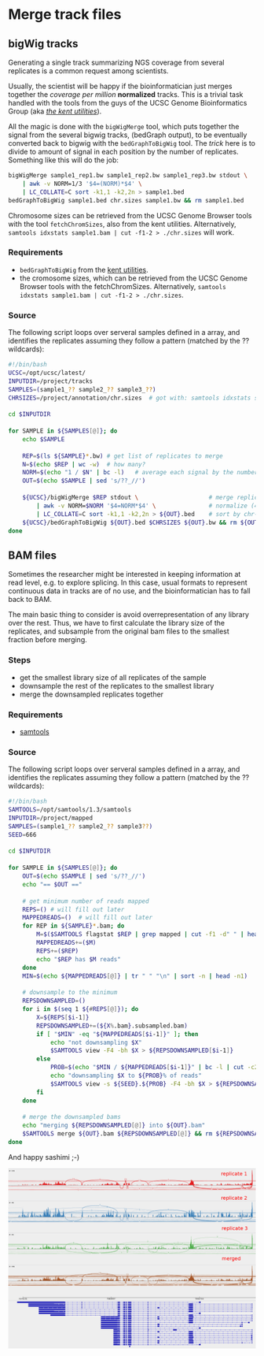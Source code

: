 # Merge track files

## bigWig tracks

Generating a single track summarizing NGS coverage from several replicates is a common request among scientists.

Usually, the scientist will be happy if the bioinformatician just merges together the *coverage per million* **normalized** tracks. This is a trivial task handled with the tools from the guys of the UCSC Genome Bioinformatics Group (aka [*the kent utilities*](https://genome.ucsc.edu/util.html)).

All the magic is done with the `bigWigMerge` tool, which puts together the signal from the several bigwig tracks, (bedGraph output), to be eventually converted back to bigwig with the `bedGraphToBigWig` tool. The *trick* here is to divide to amount of signal in each position by the number of replicates. Something like this will do the job:

```bash
bigWigMerge sample1_rep1.bw sample1_rep2.bw sample1_rep3.bw stdout \
    | awk -v NORM=1/3 '$4=(NORM)*$4' \
    | LC_COLLATE=C sort -k1,1 -k2,2n > sample1.bed
bedGraphToBigWig sample1.bed chr.sizes sample1.bw && rm sample1.bed
```

Chromosome sizes can be retrieved from the UCSC Genome Browser tools with the tool `fetchChromSizes`, also from the kent utilities. Alternatively, `samtools idxstats sample1.bam | cut -f1-2 > ./chr.sizes` will work.

### Requirements

* `bedGraphToBigWig` from the [kent utilities](https://genome.ucsc.edu/util.html).
* the cromosome sizes, which can be retrieved from the UCSC Genome Browser tools with the fetchChromSizes. Alternatively, `samtools idxstats sample1.bam | cut -f1-2 > ./chr.sizes`.

### Source

The following script loops over serveral samples defined in a array, and identifies the replicates assuming they follow a pattern (matched by the ?? wildcards):

```bash
#!/bin/bash
UCSC=/opt/ucsc/latest/
INPUTDIR=/project/tracks
SAMPLES=(sample1_?? sample2_?? sample3_??)
CHRSIZES=/project/annotation/chr.sizes  # got with: samtools idxstats sample1.bam | cut -f1-2 > ./chr.sizes

cd $INPUTDIR

for SAMPLE in ${SAMPLES[@]}; do
    echo $SAMPLE

    REP=$(ls ${SAMPLE}*.bw) # get list of replicates to merge
    N=$(echo $REP | wc -w)  # how many?
    NORM=$(echo "1 / $N" | bc -l)   # average each signal by the number of replicates
    OUT=$(echo $SAMPLE | sed 's/??_//')

    ${UCSC}/bigWigMerge $REP stdout \                    # merge replicates and output to stdout
        | awk -v NORM=$NORM '$4=NORM*$4' \               # normalize (4th field contains the coverage)
        | LC_COLLATE=C sort -k1,1 -k2,2n > ${OUT}.bed    # sort by chr-pos
    ${UCSC}/bedGraphToBigWig ${OUT}.bed $CHRSIZES ${OUT}.bw && rm ${OUT}.bed
done
```

## BAM files

Sometimes the researcher might be interested in keeping information at read level, e.g. to explore splicing. In this case, usual formats to represent continuous data in tracks are of no use, and the bioinformatician has to fall back to BAM.

The main basic thing to consider is avoid overrepresentation of any library over the rest. Thus, we have to first calculate the library size of the replicates, and subsample from the original bam files to the smallest fraction before merging.

### Steps

* get the smallest library size of all replicates of the sample
* downsample the rest of the replicates to the smallest library
* merge the downsampled replicates together

### Requirements

* [samtools](http://www.htslib.org/)

### Source

The following script loops over serveral samples defined in a array, and identifies the replicates assuming they follow a pattern (matched by the ?? wildcards):

```bash
#!/bin/bash
SAMTOOLS=/opt/samtools/1.3/samtools
INPUTDIR=/project/mapped
SAMPLES=(sample1_?? sample2_?? sample3??)
SEED=666

cd $INPUTDIR

for SAMPLE in ${SAMPLES[@]}; do
    OUT=$(echo $SAMPLE | sed 's/??_//')
    echo "== $OUT =="

    # get minimum number of reads mapped
    REPS=() # will fill out later
    MAPPEDREADS=()  # will fill out later
    for REP in ${SAMPLE}*.bam; do
        M=$($SAMTOOLS flagstat $REP | grep mapped | cut -f1 -d" " | head -n1)
        MAPPEDREADS+=($M)
        REPS+=($REP)
        echo "$REP has $M reads"
    done
    MIN=$(echo ${MAPPEDREADS[@]} | tr " " "\n" | sort -n | head -n1)

    # downsample to the minimum
    REPSDOWNSAMPLED=()
    for i in $(seq 1 ${#REPS[@]}); do
        X=${REPS[$i-1]}
        REPSDOWNSAMPLED+=(${X%.bam}.subsampled.bam)
        if [ "$MIN" -eq "${MAPPEDREADS[$i-1]}" ]; then
            echo "not downsampling $X"
            $SAMTOOLS view -F4 -bh $X > ${REPSDOWNSAMPLED[$i-1]}
        else
            PROB=$(echo "$MIN / ${MAPPEDREADS[$i-1]}" | bc -l | cut -c2-3)
            echo "downsampling $X to ${PROB}% of reads"
            $SAMTOOLS view -s ${SEED}.${PROB} -F4 -bh $X > ${REPSDOWNSAMPLED[$i-1]}
        fi
    done

    # merge the downsampled bams
    echo "merging ${REPSDOWNSAMPLED[@]} into ${OUT}.bam"
    $SAMTOOLS merge ${OUT}.bam ${REPSDOWNSAMPLED[@]} && rm ${REPSDOWNSAMPLED[@]}
done
```

And happy sashimi ;-)

![happy sashimi!](figures/2016-11-04-Merge-track-files_fig1.png)
